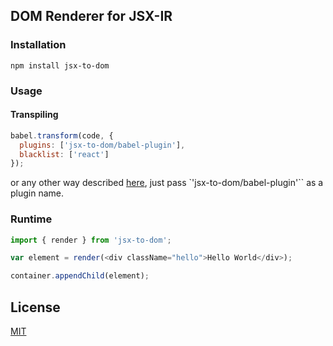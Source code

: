 ## DOM Renderer for JSX-IR

### Installation

```npm install jsx-to-dom```

### Usage

#### Transpiling

```js
babel.transform(code, {
  plugins: ['jsx-to-dom/babel-plugin'],
  blacklist: ['react']
});
```
or any other way described [here](http://babeljs.io/docs/advanced/plugins/#usage), just pass `'jsx-to-dom/babel-plugin'`` as a plugin name.

### Runtime

```javascript
import { render } from 'jsx-to-dom';

var element = render(<div className="hello">Hello World</div>);

container.appendChild(element);
```

## License

[MIT](LICENSE.md)